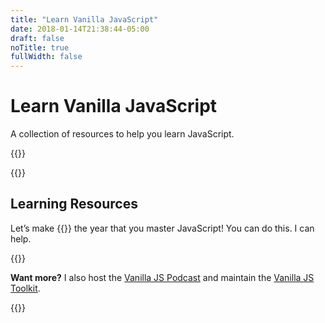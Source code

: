 ```yaml
---
title: "Learn Vanilla JavaScript"
date: 2018-01-14T21:38:44-05:00
draft: false
noTitle: true
fullWidth: false
---
```


<h1 class="text-xlarge margin-top-large padding-top-large margin-bottom-small">Learn Vanilla JavaScript</h1>

<p class="text-large">A collection of resources to help you learn JavaScript.</p>

{{<cta for="funnel">}}

{{<mailchimp intro="true">}}

## Learning Resources

Let’s make {{<year>}} the year that you master JavaScript! You can do this. I can help.

{{<cta for="products">}}

**Want more?** I also host the [Vanilla JS Podcast](https://vanillajspodcast.com) and maintain the [Vanilla JS Toolkit](https://vanillajstoolkit.com).

{{<about-me>}}